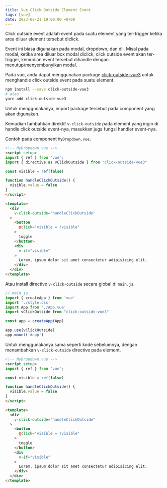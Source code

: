 ```yaml
---
title: Vue Click Outside Element Event
tags: [vue]
date: 2023-08-21 19:00:00 +0700
---
```


Click outside event adalah event pada suatu element yang ter-trigger ketika area diluar element tersebut diclick.

<!--more-->

Event ini biasa digunakan pada modal, dropdown, dan dll. Misal pada modal, ketika area diluar box modal diclick, click outside event akan ter-trigger, kemudian event tersebut dihandle dengan menutup/menyembunyikan modal.

Pada vue, anda dapat menggunakan package [click-outside-vue3](https://www.npmjs.com/package/click-outside-vue3) untuk menghandle click outside event pada suatu element.

```bash
npm install --save click-outside-vue3
# atau
yarn add click-outside-vue3
```

Untuk menggunakanya, import package tersebut pada component yang akan digunakan.

Kemudian tambahkan direktif `v-click-outside` pada element yang ingin di handle click outside event-nya, masukkan juga fungsi handler event-nya.

Contoh pada component `MyDropdown.vue`.

```html
<!-- MyDropdown.vue -->
<script setup>
import { ref } from 'vue';
import { directive as vClickOutside } from "click-outside-vue3"

const visible = ref(false)

function handleClickOutside() {
  visible.value = false
}
</script>

<template>
  <div
    v-click-outside="handleClickOutside"
  >
    <button
      @click="visible = !visible"
    >
      toggle
    </button>
    <div
      v-if="visible"
    >
      Lorem, ipsum dolor sit amet consectetur adipisicing elit.
    </div>
  </div>
</template>
```

Atau install directive `v-click-outside` secara global di `main.js`.

```js
// main.js
import { createApp } from 'vue'
import './style.css'
import App from './App.vue'
import vClickOutside from "click-outside-vue3"

const app = createApp(App)

app.use(vClickOutside)
app.mount('#app')
```

Untuk menggunakanya sama seperti kode sebelumnya, dengan menambahkan `v-click-outside` directive pada element.

```html
<!-- MyDropdown.vue -->
<script setup>
import { ref } from 'vue';

const visible = ref(false)

function handleClickOutside() {
  visible.value = false
}
</script>

<template>
  <div
    v-click-outside="handleClickOutside"
  >
    <button
      @click="visible = !visible"
    >
      toggle
    </button>
    <div
      v-if="visible"
    >
      Lorem, ipsum dolor sit amet consectetur adipisicing elit.
    </div>
  </div>
</template>
```